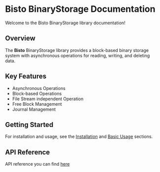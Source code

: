 # Bisto BinaryStorage Documentation

Welcome to the Bisto BinaryStorage library documentation!

## Overview
The **Bisto** BinaryStorage library provides a block-based binary storage system with asynchronous operations for reading, writing, and deleting data.

## Key Features
- Asynchronous Operations
- Block-based Operations
- File Stream independent Operation
- Free Block Management
- Journal Management

## Getting Started
For installation and usage, see the [Installation](installation.md) and [Basic Usage](usage.md) sections.

## API Reference
API reference you can find [here](api-ref.md)
